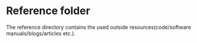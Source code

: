 # Reference folder

The reference directory contains the used outside resources(code/software manuals/blogs/articles etc.).
